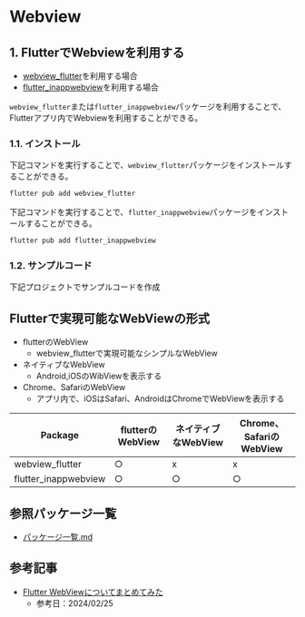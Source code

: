 # Webview

## 1. FlutterでWebviewを利用する
- [webview_flutter](https://pub.dev/packages/webview_flutter)を利用する場合
- [flutter_inappwebview](https://pub.dev/packages/flutter_inappwebview)を利用する場合

`webview_flutter`または`flutter_inappwebview`パッケージを利用することで、Flutterアプリ内でWebviewを利用することができる。

### 1.1. インストール
下記コマンドを実行することで、`webview_flutter`パッケージをインストールすることができる。
```sh
flutter pub add webview_flutter
```
下記コマンドを実行することで、`flutter_inappwebview`パッケージをインストールすることができる。
```sh 
flutter pub add flutter_inappwebview
```

### 1.2. サンプルコード
下記プロジェクトでサンプルコードを作成

## Flutterで実現可能なWebViewの形式
- flutterのWebView
  - webview_flutterで実現可能なシンプルなWebView
- ネイティブなWebView
  - Android,iOSのWibViewを表示する
- Chrome、SafariのWebView
  - アプリ内で、iOSはSafari、AndroidはChromeでWebViewを表示する

| Package              | flutterのWebView | ネイティブなWebView	 | Chrome、SafariのWebView | 
| -------------------- | ---------------- | -------------------- | ----------------------- | 
| webview_flutter      | ○               | x                    | x                       | 
| flutter_inappwebview | ○               | ○                   | ○                      | 


## 参照パッケージ一覧
- [パッケージ一覧.md](Flutter/Webview.md)

## 参考記事
- [Flutter WebViewについてまとめてみた](https://zenn.dev/taku_zenn/articles/a7ef926c73ec3d)
  - 参考日：2024/02/25